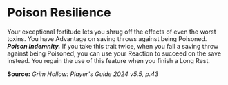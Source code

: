 # Poison Resilience

Your exceptional fortitude lets you shrug off the effects of even the worst toxins. You have Advantage on saving throws against being Poisoned.  
***Poison Indemnity.*** If you take this trait twice, when you fail a saving throw against being Poisoned, you can use your Reaction to succeed on the save instead. You regain the use of this feature when you finish a Long Rest.

**Source:** *Grim Hollow: Player's Guide 2024 v5.5, p.43*